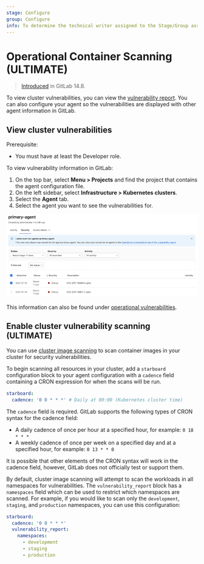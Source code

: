 ```yaml
---
stage: Configure
group: Configure
info: To determine the technical writer assigned to the Stage/Group associated with this page, see https://about.gitlab.com/handbook/engineering/ux/technical-writing/#assignments
---
```


# Operational Container Scanning **(ULTIMATE)**

> [Introduced](https://gitlab.com/groups/gitlab-org/-/epics/6346) in GitLab 14.8.

To view cluster vulnerabilities, you can view the [vulnerability report](../../application_security/vulnerabilities/index.md).
You can also configure your agent so the vulnerabilities are displayed with other agent information in GitLab.

## View cluster vulnerabilities

Prerequisite:

- You must have at least the Developer role.

To view vulnerability information in GitLab:

1. On the top bar, select **Menu > Projects** and find the project that contains the agent configuration file.
1. On the left sidebar, select **Infrastructure > Kubernetes clusters**.
1. Select the **Agent** tab.
1. Select the agent you want to see the vulnerabilities for.

![Cluster agent security tab UI](../img/cluster_agent_security_tab_v14_8.png)

This information can also be found under [operational vulnerabilities](../../../user/application_security/vulnerability_report/index.md#operational-vulnerabilities).

## Enable cluster vulnerability scanning **(ULTIMATE)**

You can use [cluster image scanning](../../application_security/cluster_image_scanning/index.md)
to scan container images in your cluster for security vulnerabilities.

To begin scanning all resources in your cluster, add a `starboard`
configuration block to your agent configuration with a `cadence` field
containing a CRON expression for when the scans will be run.

```yaml
starboard:
  cadence: '0 0 * * *' # Daily at 00:00 (Kubernetes cluster time)
```

The `cadence` field is required. GitLab supports the following types of CRON syntax for the cadence field:

- A daily cadence of once per hour at a specified hour, for example: `0 18 * * *`
- A weekly cadence of once per week on a specified day and at a specified hour, for example: `0 13 * * 0`

It is possible that other elements of the CRON syntax will work in the cadence field, however, GitLab does not officially test or support them.

By default, cluster image scanning will attempt to scan the workloads in all
namespaces for vulnerabilities. The `vulnerability_report` block has a `namespaces`
field which can be used to restrict which namespaces are scanned. For example,
if you would like to scan only the `development`, `staging`, and `production`
namespaces, you can use this configuration:

```yaml
starboard:
  cadence: '0 0 * * *'
  vulnerability_report:
    namespaces:
      - development
      - staging
      - production
```
